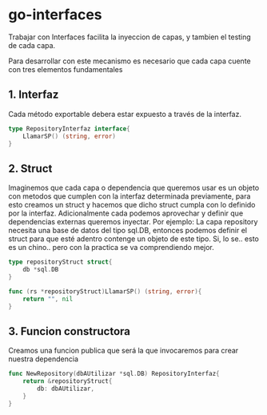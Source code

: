 # go-interfaces

Trabajar con Interfaces facilita la inyeccion de capas, y tambien el testing de cada capa.

Para desarrollar con este mecanismo es necesario que cada capa cuente con tres elementos fundamentales

## 1. Interfaz
Cada método exportable debera estar expuesto a través de la interfaz.
```go
type RepositoryInterfaz interface{
    LlamarSP() (string, error)
}
```

## 2. Struct
Imaginemos que cada capa o dependencia que queremos usar es un objeto con metodos que cumplen con la interfaz determinada previamente, para esto creamos un struct y hacemos que dicho struct cumpla con lo definido por la interfaz. Adicionalmente cada podemos aprovechar y definir que dependencias externas queremos inyectar. Por ejemplo: La capa repository necesita una base de datos del tipo sql.DB, entonces podemos definir el struct para que esté adentro contenge un objeto de este tipo. Si, lo se.. esto es un chino.. pero con la practica se va comprendiendo mejor.
```go
type repositoryStruct struct{
    db *sql.DB
}

func (rs *repositoryStruct)LlamarSP() (string, error){
    return "", nil
}
```

## 3. Funcion constructora
Creamos una funcion publica que será la que invocaremos para crear nuestra dependencia
```go
func NewRepository(dbAUtilizar *sql.DB) RepositoryInterfaz{
    return &repositoryStruct{
        db: dbAUtilizar,
    }
}
```
